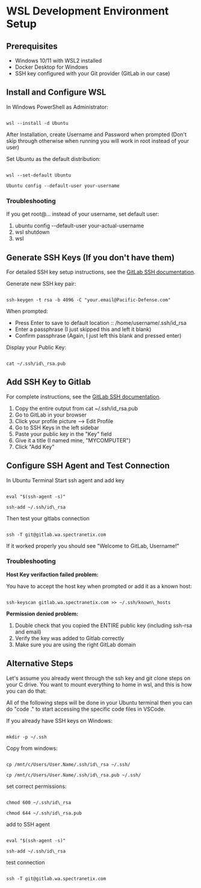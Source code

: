 # WSL Development Environment Setup

## Prerequisites

- Windows 10/11 with WSL2 installed
- Docker Desktop for Windows
- SSH key configured with your Git provider (GitLab in our case)

## Install and Configure WSL

In Windows PowerShell as Administrator:

```

wsl --install -d Ubuntu

```

After Installation, create Username and Password when prompted (Don't skip through otherwise when running you will work in root instead of your user)

Set Ubuntu as the default distribution:

```

wsl --set-default Ubuntu

Ubuntu config --default-user your-username

```

### Troubleshooting

If you get root@... instead of your username, set default user:

1. ubuntu config --default-user your-actual-username
2. wsl shutdown
3. wsl

## Generate SSH Keys (If you don't have them)

For detailed SSH key setup instructions, see the [GitLab SSH documentation](https://gitlab.wa.spectranetix.com/help/user/ssh.md).

Generate new SSH key pair:

```

ssh-keygen -t rsa -b 4096 -C "your.email@Pacific-Defense.com"

```

When prompted:
- Press Enter to save to default location :: /home/username/.ssh/id_rsa
- Enter a passphrase (I just skipped this and left it blank)
- Confirm passphrase (Again, I just left this blank and pressed enter)

Display your Public Key:

```

cat ~/.ssh/id\_rsa.pub

```

## Add SSH Key to Gitlab

For complete instructions, see the [GitLab SSH documentation](https://gitlab.wa.spectranetix.com/help/user/ssh.md).

1. Copy the entire output from cat ~/.ssh/id_rsa.pub
2. Go to GitLab in your browser
3. Click your profile picture --> Edit Profile
4. Go to SSH Keys in the left sidebar
5. Paste your public key in the "Key" field
6. Give it a title (I named mine, "MYCOMPUTER")
7. Click "Add Key"

## Configure SSH Agent and Test Connection

In Ubuntu Terminal Start ssh agent and add key

```

eval "$(ssh-agent -s)"

ssh-add ~/.ssh/id\_rsa

```

Then test your gitlabs connection

```

ssh -T git@gitlab.wa.spectranetix.com

```

If it worked properly you should see "Welcome to GitLab, Username!"

### Troubleshooting

**Host Key verifaction failed problem:**

You have to accept the host key when prompted or add it as a known host:

```

ssh-keyscan gitlab.wa.spectranetix.com >> ~/.ssh/known\_hosts

```

**Permission denied problem:**

1. Double check that you copied the ENTIRE public key (including ssh-rsa and email)
2. Verify the key was added to Gitlab correctly
3. Make sure you are using the right GitLab domain

## Alternative Steps

Let's assume you already went through the ssh key and git clone steps on your C drive. You want to mount everything to home in wsl, and this is how you can do that:

All of the following steps will be done in your Ubuntu terminal then you can do "code ." to start accessing the specific code files in VSCode.

If you already have SSH keys on Windows:

```

mkdir -p ~/.ssh

```

Copy from windows:

```

cp /mnt/c/Users/User.Name/.ssh/id\_rsa ~/.ssh/

cp /mnt/c/Users/User.Name/.ssh/id\_rsa.pub ~/.ssh/

```

set correct permissions:

```

chmod 600 ~/.ssh/id\_rsa

chmod 644 ~/.ssh/id\_rsa.pub

```

add to SSH agent

```

eval "$(ssh-agent -s)"

ssh-add ~/.ssh/id\_rsa

```

test connection

```

ssh -T git@gitlab.wa.spectranetix.com

```

